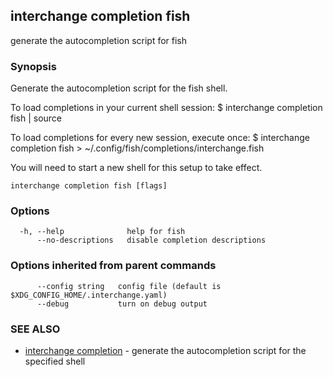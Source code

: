 ## interchange completion fish

generate the autocompletion script for fish

### Synopsis


Generate the autocompletion script for the fish shell.

To load completions in your current shell session:
$ interchange completion fish | source

To load completions for every new session, execute once:
$ interchange completion fish > ~/.config/fish/completions/interchange.fish

You will need to start a new shell for this setup to take effect.


```
interchange completion fish [flags]
```

### Options

```
  -h, --help              help for fish
      --no-descriptions   disable completion descriptions
```

### Options inherited from parent commands

```
      --config string   config file (default is $XDG_CONFIG_HOME/.interchange.yaml)
      --debug           turn on debug output
```

### SEE ALSO

* [interchange completion](interchange_completion.md)	 - generate the autocompletion script for the specified shell


